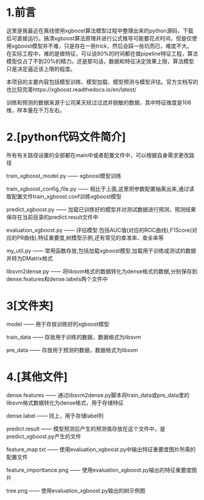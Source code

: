 1.前言
=============

这里是我最近在离线使用xgboost算法模型过程中整理出来的python源码，下载后可直接运行。搞清xgboost算法原理并进行公式推导可能要花点时间，但是仅使用xgboost模型并不难，只是存在一些trick，然后会踩一些坑而已，难度不大。 在实际工程中，难的是做特征，可以说80%的时间都在做pipeline特征工程，算法模型仅占了不到20%的精力。还是那句话，数据和特征决定效果上限，算法模型只是决定逼近该上限的程度。

本项目的主要内容包括模型训练、模型加载、模型预测与模型评估。官方文档写的也比较完善https://xgboost.readthedocs.io/en/latest/ 

训练和预测的数据来源于公司某天经过过滤并脱敏的数据，其中特征维度是108维，样本量在千万左右。


2.[python代码文件简介]
=============

所有有关路径设置的全部都在main中或者配置文件中，可以根据自身需求更改路径

train_xgboost_model.py —— xgboost模型训练

train_xgboost_config_file.py —— 相比于上面,这里把参数配置抽离出来,通过读取配置文件train_xgboost.conf训练xgboost模型

predict_xgboost.py —— 加载已训练好的模型并对测试数据进行预测，预测结果保存在当前目录的predict.result文件中

evaluation_xgboost.py —— 评估模型.包括AUC值(对应的ROC曲线),F1Score(对应的PR曲线),特征重要度,树模型示例,还有常见的查准率、查全率等

my_util.py —— 常用函数存放,包括加载xgboost模型,加载用于训练或测试的数据并转为DMatrix格式

libsvm2dense.py —— 将libsvm格式的数据转化为dense格式的数据,分别保存到dense.features和dense.labels两个文件中


3[文件夹]
==============

model —— 用于存放训练好的xgboost模型

train_data —— 存放用于训练的数据，数据格式为libsvm

pre_data —— 存放用于预测的数据，数据格式为libsvm


4.[其他文件]
===============

dense.features —— 通过libsvm2dense.py脚本将train_data或pre_data里的libsvm格式数据转化为dense格式，用于存储特征

dense.label ——  同上，用于存储label列

predict.result —— 模型预测后产生的预测值存放在这个文件中，是predict_xgboost.py产生的文件

feature_map.txt —— 使用evaluation_xgboost.py中输出特征重要度图片所需的配置文件

feature_importtance.png —— 使用evaluation_xgboost.py输出的特征重要度图片

tree.png —— 使用evaluation_xgboost.py输出的树示例图


